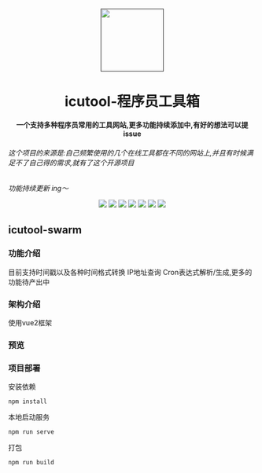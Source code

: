 <p align="center">
    <a href="" target="_blank">
      <img src="https://s21.ax1x.com/2024/11/26/pA4ZTJA.png" width="128" />
    </a>
</p>

<h1 align="center">icutool-程序员工具箱</h1>
<p align="center">
<strong>一个支持多种程序员常用的工具网站,更多功能持续添加中,有好的想法可以提issue</strong>
<br>
<h6>这个项目的来源是:自己频繁使用的几个在线工具都在不同的网站上,并且有时候满足不了自己得的需求,就有了这个开源项目</h6>
<em>功能持续更新 ing～</em>
</p>

<div align="center">
    <a href="#公众号"><img src="https://img.shields.io/badge/公众号-筱涛博客-blue.svg?style=plasticr"></a>
    <a href="https://gitee.com/plusboy/tool-icutool"><img src="https://img.shields.io/badge/Gitee-项目地址-blueviolet.svg?style=plasticr"></a>
    <a href="https://github.com/icutool/tool-icutool"><img src="https://img.shields.io/badge/Github-项目地址-blueviolet.svg?style=plasticr"></a>
    <a href="https://tool.icutool.cn"><img src="https://img.shields.io/badge/演示地址-tool.icutool.cn-orange.svg?style=plasticr"></a>
    <a href="https://icutool.cn"><img src="https://img.shields.io/badge/友联-开源笔记-green.svg?style=plasticr"></a>
    <a href="https://gitee.com/plusboy/icutool-swarm"><img src="https://img.shields.io/badge/友联-开源笔记Gitee-green.svg?style=plasticr"></a>
    <a href="https://github.com/icutool/icutool-swarm"><img src="https://img.shields.io/badge/友联-开源笔记Github-green.svg?style=plasticr"></a>
</div>

## icutool-swarm
### 功能介绍
目前支持时间戳以及各种时间格式转换 IP地址查询 Cron表达式解析/生成,更多的功能待产出中

### 架构介绍
使用vue2框架

### 预览


### 项目部署
安装依赖
```
npm install
```
本地启动服务
```
npm run serve
```
打包
```
npm run build
```